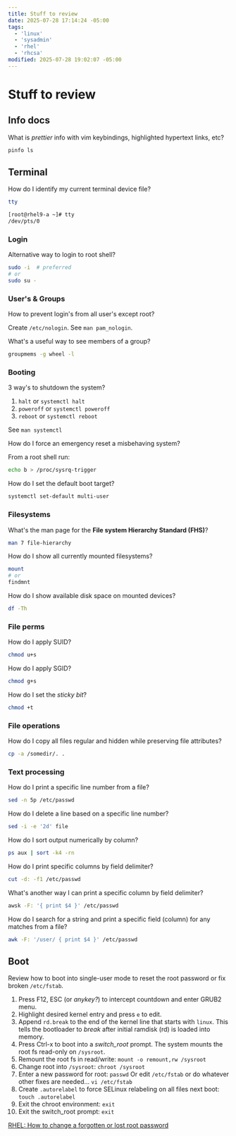 ```yaml
---
title: Stuff to review
date: 2025-07-28 17:14:24 -05:00
tags:
  - 'linux'
  - 'sysadmin'
  - 'rhel'
  - 'rhcsa'
modified: 2025-07-28 19:02:07 -05:00
---
```


# Stuff to review

## Info docs

What is _prettier_ info with vim keybindings, highlighted hypertext links, etc?

```bash
pinfo ls
```

## Terminal

How do I identify my current terminal device file?

```bash
tty
```

```bash
[root@rhel9-a ~]# tty
/dev/pts/0
```

### Login

Alternative way to login to root shell?

```bash
sudo -i  # preferred
# or
sudo su -
```

### User's & Groups

How to prevent login's from all user's except root?

Create `/etc/nologin`. See `man pam_nologin`.

What's a useful way to see members of a group?

```bash
groupmems -g wheel -l
```

### Booting

3 way's to shutdown the system?

1. `halt` or `systemctl halt`
2. `poweroff` or `systemctl poweroff`
3. `reboot` or `systemctl reboot`

See `man systemctl`

How do I force an emergency reset a misbehaving system?

From a root shell run:

```bash
echo b > /proc/sysrq-trigger
```

How do I set the default boot target?

```bash
systemctl set-default multi-user
```

### Filesystems

What's the man page for the **File system Hierarchy Standard (FHS)**?

```bash
man 7 file-hierarchy
```

How do I show all currently mounted filesystems?

```bash
mount
# or
findmnt
```

How do I show available disk space on mounted devices?

```bash
df -Th
```

### File perms

How do I apply SUID?

```bash
chmod u+s
```

How do I apply SGID?

```bash
chmod g+s
```

How do I set the _sticky bit_?

```bash
chmod +t
```

### File operations

How do I copy all files regular and hidden while preserving file attributes?

```bash
cp -a /somedir/. .
```

### Text processing

How do I print a specific line number from a file?

```bash
sed -n 5p /etc/passwd
```

How do I delete a line based on a specific line number?

```bash
sed -i -e '2d' file
```

How do I sort output numerically by column?

```bash
ps aux | sort -k4 -rn
```

How do I print specific columns by field delimiter?

```bash
cut -d: -f1 /etc/passwd
```

What's another way I can print a specific column by field delimiter?

```bash
awsk -F: '{ print $4 }' /etc/passwd
```

How do I search for a string and print a specific field (column) for any matches from a file?

```bash
awk -F: '/user/ { print $4 }' /etc/passwd
```

## Boot

Review how to boot into single-user mode to reset the root password or fix broken `/etc/fstab`.

1. Press F12, ESC (or _anykey?_) to intercept countdown and enter GRUB2 menu.
2. Highlight desired kernel entry and press `e` to edit.
3. Append `rd.break` to the end of the kernel line that starts with `linux`.
  This tells the bootloader to _break_ after initial ramdisk (rd) is loaded into memory.
4. Press Ctrl-x to boot into a _switch\_root_ prompt.
  The system mounts the root fs read-only on `/sysroot`.
6. Remount the root fs in read/write:
  `mount -o remount,rw /sysroot`
5. Change root into `/sysroot`:
  `chroot /sysroot`
7. Enter a new password for root:
  `passwd`
  Or edit `/etc/fstab` or do whatever other fixes are needed...
  `vi /etc/fstab`
8. Create `.autorelabel` to force SELinux relabeling on all files next boot:
  `touch .autorelabel`
9. Exit the chroot environment:
  `exit`
10. Exit the switch_root prompt:
  `exit`

[RHEL: How to change a forgotten or lost root password](https://access.redhat.com/solutions/1192)
